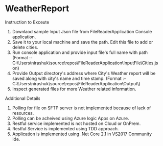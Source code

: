 # WeatherReport

Instruction to Exceute

1. Downlaod sample Input Json file from FileReaderApplication Console application.
2. Save it to your local machine and save the path. Edit this file to add or delete cities.
3. Run console application and provide input file's full name with path
(Format :- C:\Users\nirashuk\source\repos\FileReaderApplication\InputFile\Cities.json)
4. Provide Output directory's address where City's Weather report will be saved along with city's name and time stamp.
(Format :- C:\Users\nirashuk\source\repos\FileReaderApplication\Output\\)
5. Inspect generated files for more Weather related information.

Additional Details

1. Polling for file on SFTP server is not implemented because of lack of resources.
2. Polling can be acheived using Azure logic Apps on Azure.
3. Restful service implemented is not hosted on Cloud or OnPrem.
4. Restful Service is implemented using TDD approach.
5. Application is implemented using .Net Core 2.1 in VS2017 Community Ide.
